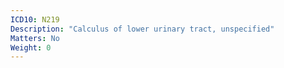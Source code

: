 ```yaml
---
ICD10: N219
Description: "Calculus of lower urinary tract, unspecified"
Matters: No
Weight: 0
---
```

